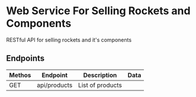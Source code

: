 # Web Service For Selling Rockets and Components

RESTful API for selling rockets and it's components

## Endpoints

| Methos | Endpoint | Description | Data |
|--------|---------|---------|----------|
| GET    | api/products   | List of products |  |